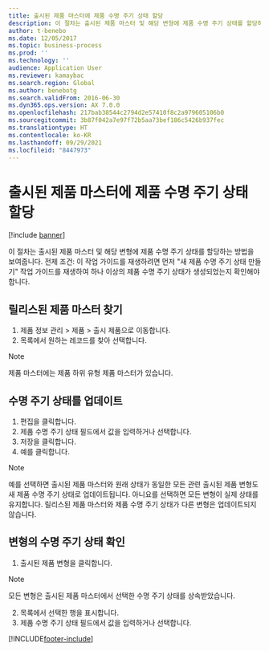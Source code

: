 ```yaml
---
title: 출시된 제품 마스터에 제품 수명 주기 상태 할당
description: 이 절차는 출시된 제품 마스터 및 해당 변형에 제품 수명 주기 상태를 할당하는 방법을 보여줍니다.
author: t-benebo
ms.date: 12/05/2017
ms.topic: business-process
ms.prod: ''
ms.technology: ''
audience: Application User
ms.reviewer: kamaybac
ms.search.region: Global
ms.author: benebotg
ms.search.validFrom: 2016-06-30
ms.dyn365.ops.version: AX 7.0.0
ms.openlocfilehash: 217bab38544c2794d2e57410f8c2a979605106b0
ms.sourcegitcommit: 3b87f042a7e97f72b5aa73bef186c5426b937fec
ms.translationtype: HT
ms.contentlocale: ko-KR
ms.lasthandoff: 09/29/2021
ms.locfileid: "8447973"
---
```

# <a name="assign-a-product-lifecycle-state-to-a-released-product-master"></a>출시된 제품 마스터에 제품 수명 주기 상태 할당

[!include [banner](../../includes/banner.md)]

이 절차는 출시된 제품 마스터 및 해당 변형에 제품 수명 주기 상태를 할당하는 방법을 보여줍니다. 전제 조건: 이 작업 가이드를 재생하려면 먼저 "새 제품 수명 주기 상태 만들기" 작업 가이드를 재생하여 하나 이상의 제품 수명 주기 상태가 생성되었는지 확인해야 합니다.


## <a name="find-a-released-product-master"></a>릴리스된 제품 마스터 찾기
1. 제품 정보 관리 > 제품 > 출시 제품으로 이동합니다.
2. 목록에서 원하는 레코드를 찾아 선택합니다.

> [!NOTE]
> 제품 마스터에는 제품 하위 유형 제품 마스터가 있습니다.  

## <a name="update-the-lifecycle-state"></a>수명 주기 상태를 업데이트
1. 편집을 클릭합니다.
2. 제품 수명 주기 상태 필드에서 값을 입력하거나 선택합니다.
3. 저장을 클릭합니다.
4. 예를 클릭합니다.

> [!NOTE]
> 예를 선택하면 출시된 제품 마스터와 원래 상태가 동일한 모든 관련 출시된 제품 변형도 새 제품 수명 주기 상태로 업데이트됩니다. 아니요를 선택하면 모든 변형이 실제 상태를 유지합니다. 릴리스된 제품 마스터와 제품 수명 주기 상태가 다른 변형은 업데이트되지 않습니다.  

## <a name="verify-the-lifecycle-state-of-the-variants"></a>변형의 수명 주기 상태 확인
1. 출시된 제품 변형을 클릭합니다.

> [!NOTE]
> 모든 변형은 출시된 제품 마스터에서 선택한 수명 주기 상태를 상속받았습니다.  

2. 목록에서 선택한 행을 표시합니다.
3. 제품 수명 주기 상태 필드에서 값을 입력하거나 선택합니다.



[!INCLUDE[footer-include](../../../includes/footer-banner.md)]